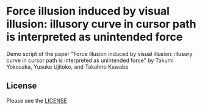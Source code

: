 # Force illusion induced by visual illusion: illusory curve in cursor path is interpreted as unintended force
Demo script of the paper "Force illusion induced by visual illusion: illusory curve in cursor path is interpreted as unintended force" by Takumi Yokosaka, Yusuke Ujitoko, and Takahiro Kawabe

## License
Please see the [LICENSE](/LICENSE.md)
